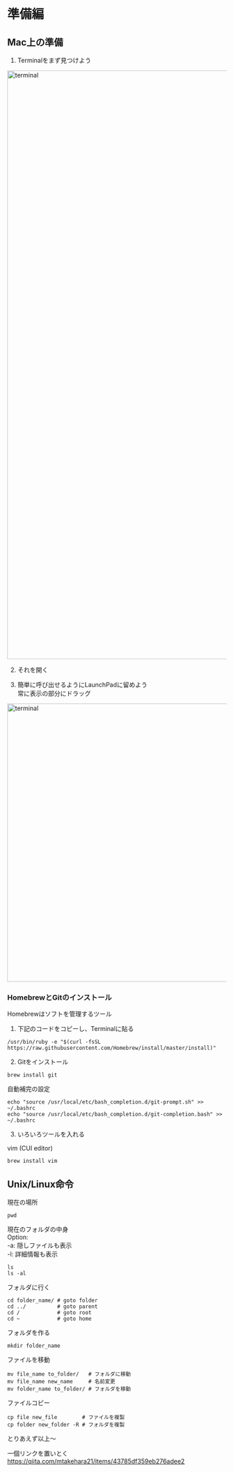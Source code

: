# 準備編
## Mac上の準備
1. Terminalをまず見つけよう  
<img width="1350" alt="terminal" src="https://user-images.githubusercontent.com/15259699/58068701-579e1200-7bcd-11e9-8e34-04b67a3d3af8.png">

2. それを開く  

3. 簡単に呼び出せるようにLaunchPadに留めよう  
常に表示の部分にドラッグ  
<img width="638" alt="terminal" src="https://user-images.githubusercontent.com/15259699/58068813-e3b03980-7bcd-11e9-8883-4e5e34e22b0a.png">

### HomebrewとGitのインストール
Homebrewはソフトを管理するツール

1. 下記のコードをコピーし、Terminalに貼る
```
/usr/bin/ruby -e "$(curl -fsSL https://raw.githubusercontent.com/Homebrew/install/master/install)"
```

2. Gitをインストール
```
brew install git
```

自動補完の設定
```
echo "source /usr/local/etc/bash_completion.d/git-prompt.sh" >> ~/.bashrc
echo "source /usr/local/etc/bash_completion.d/git-completion.bash" >> ~/.bashrc
```

3. いろいろツールを入れる

vim (CUI editor)
```
brew install vim
```

## Unix/Linux命令

現在の場所
```
pwd
```

現在のフォルダの中身  
Option:  
-a: 隠しファイルも表示  
-l: 詳細情報も表示  
```
ls
ls -al
```

フォルダに行く
```
cd folder_name/ # goto folder
cd ../          # goto parent
cd /            # goto root
cd ~            # goto home
```

フォルダを作る
```
mkdir folder_name
```


ファイルを移動
```
mv file_name to_folder/   # フォルダに移動
mv file_name new_name     # 名前変更
mv folder_name to_folder/ # フォルダを移動
```

ファイルコピー
```
cp file new_file        # ファイルを複製
cp folder new_folder -R # フォルダを複製
```

とりあえず以上〜  

一個リンクを置いとく
https://qiita.com/mtakehara21/items/43785df359eb276adee2
